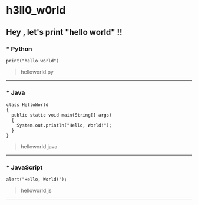 # h3ll0_w0rld

## Hey , let's print "hello world" !!

### * Python 
```
print("hello world")
```
> helloworld.py
***
### * Java
```
class HelloWorld
{
  public static void main(String[] args) 
  {
    System.out.println("Hello, World!"); 
  }
}
```
> helloworld.java
---
### * JavaScript
```
alert("Hello, World!");
```
> helloworld.js
___
